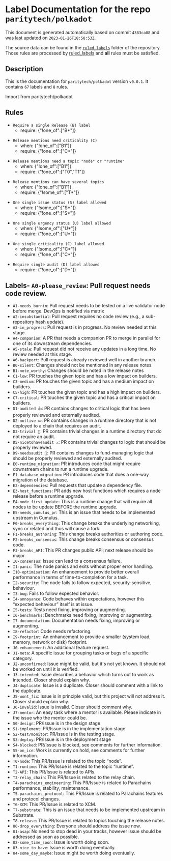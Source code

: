 # Label Documentation for the repo `paritytech/polkadot`

This document is generated automatically based on commit `4383ca08` and was last updated on `2023-01-26T18:58:53Z`.

The source data can be found in the [`ruled_labels`](../ruled_labels) folder of the repository. Those rules are processed by
[ruled_labels](https://github.com/paritytech/ruled_labels) and **all** rules must be satisfied.

## Description

This is the documentation for `paritytech/polkadot` version `v0.0.1`.
It contains `67` labels and `8` rules.

Import from paritytech/polkadot

## Rules

<!-- single_b -->
- `Require a single Release (B) label`
  - require: {"!one_of":["B*"]}

<!-- require_one_c_when_b1 -->
- `Release mentions need criticality (C)`
  - when: {"!one_of":["B1"]}
  - require: {"!one_of":["C*"]}

<!-- require_t0_or_t1_when_b1 -->
- `Release mentions need a topic "node" or "runtime"`
  - when: {"!one_of":["B1"]}
  - require: {"!one_of":["T0","T1"]}

<!-- allow_multiple_t_when_b1 -->
- `Release mentions can have several topics`
  - when: {"!one_of":["B1"]}
  - require: {"!some_of":["T*"]}

<!-- single_s -->
- `One single issue status (S) label allowed`
  - when: {"!some_of":["S*"]}
  - require: {"!one_of":["S*"]}

<!-- single_u -->
- `One single urgency status (U) label allowed`
  - when: {"!some_of":["U*"]}
  - require: {"!one_of":["U*"]}

<!-- single_c -->
- `One single criticality (C) label allowed`
  - when: {"!some_of":["C*"]}
  - require: {"!one_of":["C*"]}

<!-- single_d -->
- `Require single audit (D) label allowed`
  - require: {"!one_of":["D*"]}



## Labels- `A0-please_review`: Pull request needs code review.
- `A1-needs_burnin`: Pull request needs to be tested on a live validator node before merge. DevOps is notified via matrix
- `A2-insubstantial`: Pull request requires no code review (e.g., a sub-repository hash update).
- `A3-in_progress`: Pull request is in progress. No review needed at this stage.
- `A4-companion`: A PR that needs a companion PR to merge in parallel for one of its downstream dependencies.
- `A5-stale`: Pull request did not receive any updates in a long time. No review needed at this stage.
- `A6-backport`: Pull request is already reviewed well in another branch.
- `B0-silent`: Changes should not be mentioned in any release notes
- `B1-note_worthy`: Changes should be noted in the release notes
- `C1-low`: PR touches the given topic and has a low impact on builders.
- `C3-medium`: PR touches the given topic and has a medium impact on builders.
- `C5-high`: PR touches the given topic and has a high impact on builders.
- `C7-critical`: PR touches the given topic and has a critical impact on builders.
- `D1-audited 👍`: PR contains changes to critical logic that has been properly reviewed and externally audited.
- `D2-notlive 💤`: PR contains changes in a runtime directory that is not deployed to a chain that requires an audit.
- `D3-trivial 🧸`: PR contains trivial changes in a runtime directory that do not require an audit.
- `D5-nicetohaveaudit ⚠️`: PR contains trivial changes to logic that should be properly reviewed.
- `D9-needsaudit 👮`: PR contains changes to fund-managing logic that should be properly reviewed and externally audited.
- `E0-runtime_migration`: PR introduces code that might require downstream chains to run a runtime upgrade.
- `E1-database_migration`: PR introduces code that does a one-way migration of the database.
- `E2-dependencies`: Pull requests that update a dependency file.
- `E3-host_functions`: PR adds new host functions which requires a node release before a runtime upgrade.
- `E4-node_first_update`: This is a runtime change that will require all nodes to be update BEFORE the runtime upgrade.
- `E5-needs_cumulus_pr`: This is an issue that needs to be implemented upstream in Cumulus.
- `F0-breaks_everything`: This change breaks the underlying networking, sync or related and thus will cause a fork.
- `F1-breaks_authoring`: This change breaks authorities or authoring code.
- `F2-breaks_consensus`: This change breaks consensus or consensus code.
- `F3-breaks_API`: This PR changes public API; next release should be major.
- `I0-consensus`: Issue can lead to a consensus failure.
- `I1-panic`: The node panics and exits without proper error handling.
- `I10-optimisation`: An enhancement to provide better overall performance in terms of time-to-completion for a task.
- `I2-security`: The node fails to follow expected, security-sensitive, behaviour.
- `I3-bug`: Fails to follow expected behavior.
- `I4-annoyance`: Code behaves within expectations, however this “expected behaviour” itself is at issue.
- `I5-tests`: Tests need fixing, improving or augmenting.
- `I6-benchmarks`: Benchmarks need fixing, improving or augmenting.
- `I7-documentation`: Documentation needs fixing, improving or augmenting.
- `I8-refactor`: Code needs refactoring.
- `I9-footprint`: An enhancement to provide a smaller (system load, memory, network or disk) footprint.
- `J0-enhancement`: An additional feature request.
- `J1-meta`: A specific issue for grouping tasks or bugs of a specific category.
- `J2-unconfirmed`: Issue might be valid, but it's not yet known. It should not be worked on until it is verified.
- `J3-intended`: Issue describes a behavior which turns out to work as intended. Closer should explain why.
- `J4-duplicate`: Issue is a duplicate. Closer should comment with a link to the duplicate.
- `J5-wont_fix`: Issue is in principle valid, but this project will not address it. Closer should explain why.
- `J6-invalid`: Issue is invalid. Closer should comment why.
- `J7-mentor`: An easy task where a mentor is available. Please indicate in the issue who the mentor could be.
- `S0-design`: PR/Issue is in the design stage
- `S1-implement`: PR/Issue is in the implementation stage
- `S2-test/monitor`: PR/Issue is in the testing stage.
- `S3-deploy`: PR/Issue is in the deployment stage
- `S4-blocked`: PR/Issue is blocked, see comments for further information.
- `S5-on_ice`: Work is currently on hold, see comments for further information.
- `T0-node`: This PR/Issue is related to the topic “node”.
- `T1-runtime`: This PR/Issue is related to the topic “runtime”.
- `T2-API`: This PR/Issue is related to APIs.
- `T3-relay_chain`: This PR/Issue is related to the relay chain.
- `T4-parachains_engineering`: This PR/Issue is related to Parachains performance, stability, maintenance.
- `T5-parachains_protocol`: This PR/Issue is related to Parachains features and protocol changes.
- `T6-XCM`: This PR/Issue is related to XCM.
- `T7-substrate`: This is an issue that needs to be implemented upstream in Substrate.
- `T8-release`: This PR/Issue is related to topics touching the release notes.
- `U0-drop_everything`: Everyone should address the issue now.
- `U1-asap`: No need to stop dead in your tracks, however issue should be addressed as soon as possible.
- `U2-some_time_soon`: Issue is worth doing soon.
- `U3-nice_to_have`: Issue is worth doing eventually.
- `U4-some_day_maybe`: Issue might be worth doing eventually.


